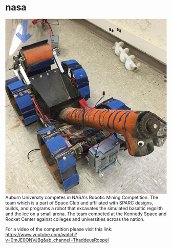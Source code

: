 # nasa
<img src="websitephoto.jpg" width="600"></img> <br />
Auburn University competes in NASA's Robotic Mining Competition.  The team which is a part of Space Club and affiliated with SPARC designs, builds, and programs a robot that excavates the simulated basaltic regolith and the ice on a small arena.  The team competed at the Kennedy Space and Rocket Center against colleges and universities across the nation.

For a video of the competition please visit this link:
https://www.youtube.com/watch?v=0mJE0ONVJBg&ab_channel=ThaddeusRoppel
